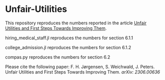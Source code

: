 # Unfair-Utilities
This repository reproduces the numbers reported in the article [Unfair Utilities and First Steps Towards Improving Them](https://arxiv.org/abs/2306.00636). 

hiring_medical_staff.jl reproduces the numbers for section 6.1.1

college_admission.jl reproduces the numbers for section 6.1.2

compas.py reproduces the numbers for section 6.2

Please cite the following paper: F. H. Jørgensen, S. Weichwald, J. Peters. Unfair Utilities and First Steps Towards Improving Them. *arXiv: 2306.00636* 
